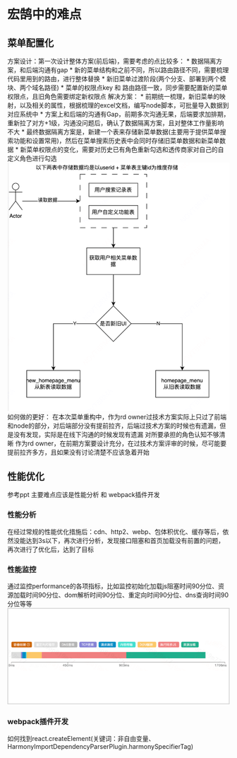 # 宏鹄中的难点
## 菜单配置化
方案设计：第一次设计整体方案(前后端)，需要考虑的点比较多：
    * 数据隔离方案，和后端沟通有gap
    * 新的菜单结构和之前不同，所以路由路径不同，需要梳理代码里用到的路由，进行整体替换
    * 新旧菜单过渡阶段(两个分支、部署到两个模块、两个域名路径)
    * 菜单的权限点key 和 路由路径一致，同步需要配置新的菜单权限点，且旧角色需要绑定新权限点
解决方案：
    * 前期统一梳理，新旧菜单的映射，以及相关的属性，根据梳理的excel文档，编写node脚本，可批量导入数据到对应系统中
    * 方案上和后端的沟通有Gap，前期多次沟通无果，后端要求加排期，重新拉了对方+1级，沟通没问题后，确认了数据隔离方案，且对整体工作量影响不大
    * 最终数据隔离方案是，新建一个表来存储新菜单数据(主要用于提供菜单搜索功能和设置常用)，然后在菜单搜索历史表中会同时存储旧菜单数据和新菜单数据
    * 新菜单权限点的变化，需要对历史已有角色重新勾选和透传商家对自己的自定义角色进行勾选
    ![alt text](./assets/image.png)
如何做的更好：
在本次菜单重构中，作为rd owner过技术方案实际上只过了前端和node的部分，对后端部分没有提前拉齐，后端过技术方案的时候也有遗漏，但是没有发现，实际是在线下沟通的时候发现有遗漏
对所要承担的角色认知不够清晰
作为rd owner，在前期方案要设计充分，在过技术方案评审的时候，尽可能要提前拉齐多方，且如果没有讨论清楚不应该急着开始
## 性能优化
参考ppt
主要难点应该是性能分析 和 webpack插件开发
### 性能分析
在经过常规的性能优化措施后：cdn、http2、webp、包体积优化、缓存等后，依然没能达到3s以下，再次进行分析，发现接口阻塞和首页加载没有前置的问题，再次进行了优化后，达到了目标
### 性能监控
通过监控performance的各项指标，比如监控初始化加载js阻塞时间90分位、资源加载时间90分位、dom解析时间90分位、重定向时间90分位、dns查询时间90分位等等
![alt text](./assets/performance.png)
### webpack插件开发
如何找到react.createElement(关键词：非自由变量、HarmonyImportDependencyParserPlugin.harmonySpecifierTag)
